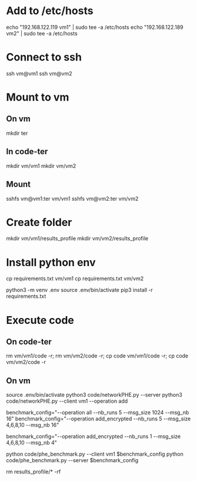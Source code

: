 # Add to /etc/hosts
echo "192.168.122.119 vm1" | sudo tee -a /etc/hosts
echo "192.168.122.189 vm2" | sudo tee -a /etc/hosts

# Connect to ssh
ssh vm@vm1
ssh vm@vm2

# Mount to vm
## On vm
mkdir ter

## In code-ter
mkdir vm/vm1
mkdir vm/vm2

## Mount
sshfs vm@vm1:ter vm/vm1
sshfs vm@vm2:ter vm/vm2

# Create folder
mkdir vm/vm1/results_profile
mkdir vm/vm2/results_profile

# Install python env
cp requirements.txt vm/vm1
cp requirements.txt vm/vm2

python3 -m venv .env
source .env/bin/activate
pip3 install -r requirements.txt

# Execute code
## On code-ter
rm vm/vm1/code -r; rm vm/vm2/code -r; cp code vm/vm1/code -r; cp code vm/vm2/code -r

## On vm
source .env/bin/activate
python3 code/networkPHE.py --server
python3 code/networkPHE.py --client vm1 --operation add

benchmark_config="--operation all --nb_runs 5 --msg_size 1024 --msg_nb 16"
benchmark_config="--operation add_encrypted --nb_runs 5 --msg_size 4,6,8,10 --msg_nb 16"

benchmark_config="--operation add_encrypted --nb_runs 1 --msg_size 4,6,8,10 --msg_nb 4"

python code/phe_benchmark.py --client vm1 $benchmark_config
python code/phe_benchmark.py --server $benchmark_config

rm results_profile/* -rf